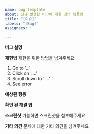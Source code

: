```yaml
---
name: bug template
about: 신규 발생한 버그에 대한 정의 템플릿
title: "[이슈]"
labels: "[Bug]"
assignees: ''

---
```


**버그 설명**


**재현법**
재현을 위한 방법을 남겨주세요:
1. Go to '...'
2. Click on '....'
3. Scroll down to '....'
4. See error

**예상된 행동**


**확인 된 해결 법**


**스크린샷**
가능하면 스크린샷을 첨부해주세요


**기타 의견**
문제에 대한 기타 의견을 남겨주세요